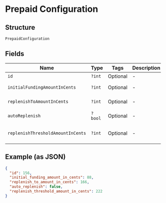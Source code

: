 
# Prepaid Configuration

## Structure

`PrepaidConfiguration`

## Fields

| Name | Type | Tags | Description | Getter | Setter |
|  --- | --- | --- | --- | --- | --- |
| `id` | `?int` | Optional | - | getId(): ?int | setId(?int id): void |
| `initialFundingAmountInCents` | `?int` | Optional | - | getInitialFundingAmountInCents(): ?int | setInitialFundingAmountInCents(?int initialFundingAmountInCents): void |
| `replenishToAmountInCents` | `?int` | Optional | - | getReplenishToAmountInCents(): ?int | setReplenishToAmountInCents(?int replenishToAmountInCents): void |
| `autoReplenish` | `?bool` | Optional | - | getAutoReplenish(): ?bool | setAutoReplenish(?bool autoReplenish): void |
| `replenishThresholdAmountInCents` | `?int` | Optional | - | getReplenishThresholdAmountInCents(): ?int | setReplenishThresholdAmountInCents(?int replenishThresholdAmountInCents): void |

## Example (as JSON)

```json
{
  "id": 156,
  "initial_funding_amount_in_cents": 88,
  "replenish_to_amount_in_cents": 166,
  "auto_replenish": false,
  "replenish_threshold_amount_in_cents": 222
}
```

